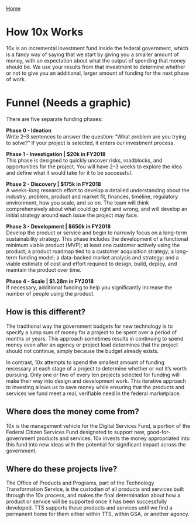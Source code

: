 [Home](home.md)

# How 10x Works

10x is an incremental investment fund inside the federal government, which is a fancy way of saying that we start by giving you a smaller amount of money, with an expectation about what the output of spending that money should be. We use your results from that investment to determine whether or not to give you an additional, larger amount of funding for the next phase of work. 

# Funnel (Needs a graphic)

There are five separate funding phases:

**Phase 0 - Ideation**<br/> Write 2–3 sentences to answer the question: “What problem are you trying to solve?” If your project is selected, it enters our investment process.

**Phase 1 - Investigation | $20k in FY2018** <br/>This phase is designed to quickly uncover risks, roadblocks, and opportunities for the project. You will have 2–3 weeks to explore the idea and define what it would take for it to be successful.

**Phase 2 - Discovery | $175k in FY2018** <br/> A weeks-long research effort to develop a detailed understanding about the industry, problem, product and market fit, finances, timeline, regulatory environment, how you scale, and so on. The team will think comprehensively about what could go right and wrong, and will develop an initial strategy around each issue the project may face.

**Phase 3 - Development | $650k in FY2018** <br/>Develop the product or service and begin to narrowly focus on a long-term sustainability strategy. This phase includes the development of a functional minimum viable product (MVP); at least one customer actively using the product; a product roadmap tied to a customer acquisition strategy; a long-term funding model; a data-backed market analysis and strategy; and a viable estimate of cost and effort required to design, build, deploy, and maintain the product over time.

**Phase 4 - Scale | $1.28m in FY2018** <br/> If necessary, additional funding to help you significantly increase the number of people using the product.

## How is this different?

The traditional way the government budgets for new technology is to specify a lump sum of money for a project to be spent over a period of months or years. This approach sometimes results in continuing to spend money even after an agency or project lead determines that the project should not continue, simply because the budget already exists.

In contrast, 10x attempts to spend the smallest amount of funding necessary at each stage of a project to determine whether or not it’s worth pursuing. Only one or two of every ten projects selected for funding will make their way into design and development work. This iterative approach to investing allows us to save money while ensuring that the products and services we fund meet a real, verifiable need in the federal marketplace.

## Where does the money come from?

10x is the management vehicle for the Digital Services Fund, a portion of the Federal Citizen Services Fund designated to support new, good-for-government products and services. 10x invests the money appropriated into this fund into new ideas with the potential for significant impact across the government. 

## Where do these projects live?

The Office of Products and Programs, part of the Technology Transformation Service, is the custodian of all products and services built through the 10x process, and makes the final determination about how a product or service will be supported once it has been successfully developed. TTS supports these products and services until we find a permanent home for them either within TTS, within GSA, or another agency.
